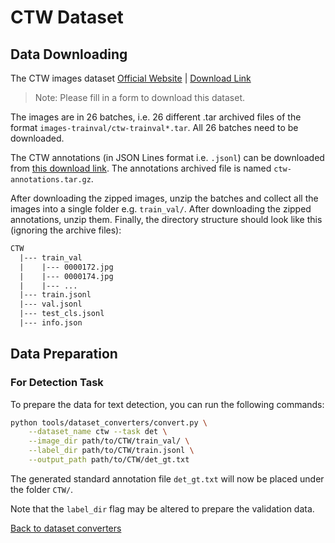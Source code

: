 # CTW Dataset

## Data Downloading

The CTW images dataset [Official Website](https://ctwdataset.github.io/) | [Download Link](https://ctwdataset.github.io/downloads.html)

> Note: Please fill in a form to download this dataset.

The images are in 26 batches, i.e. 26 different .tar archived files of the format `images-trainval/ctw-trainval*.tar`. All 26 batches need to be downloaded.

The CTW annotations (in JSON Lines format i.e. `.jsonl`) can be downloaded from [this download link](https://ctwdataset.github.io/downloads.html). The annotations archived file is named `ctw-annotations.tar.gz`.

After downloading the zipped images, unzip the batches and collect all the images into a single folder e.g. `train_val/`.
After downloading the zipped annotations, unzip them.
Finally, the directory structure should look like this (ignoring the archive files):

```txt
CTW
  |--- train_val
  |    |--- 0000172.jpg
  |    |--- 0000174.jpg
  |    |--- ...
  |--- train.jsonl
  |--- val.jsonl
  |--- test_cls.jsonl
  |--- info.json
```

## Data Preparation

### For Detection Task

To prepare the data for text detection, you can run the following commands:

```bash
python tools/dataset_converters/convert.py \
    --dataset_name ctw --task det \
    --image_dir path/to/CTW/train_val/ \
    --label_dir path/to/CTW/train.jsonl \
    --output_path path/to/CTW/det_gt.txt
```

The generated standard annotation file `det_gt.txt` will now be placed under the folder `CTW/`.

Note that the `label_dir` flag may be altered to prepare the validation data.

[Back to dataset converters](converters.md)
